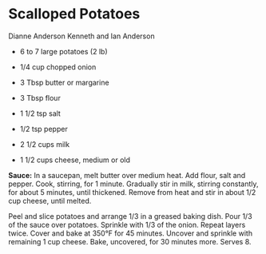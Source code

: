 # Scalloped Potatoes

Dianne Anderson
Kenneth and Ian Anderson

- 6 to 7 large potatoes (2 lb)
- 1/4 cup chopped onion
- 3 Tbsp butter or margarine
- 3 Tbsp flour
- 1 1/2 tsp salt

- 1/2 tsp pepper
- 2 1/2 cups milk
- 1 1/2 cups cheese, medium or old

**Sauce:** In a saucepan, melt butter over medium heat. Add flour, salt and pepper. Cook, stirring, for 1 minute. Gradually stir in milk, stirring constantly, for about 5 minutes, until thickened. Remove from heat and stir in about 1/2 cup cheese, until melted.

Peel and slice potatoes and arrange 1/3 in a greased baking dish. Pour 1/3 of the sauce over potatoes. Sprinkle with 1/3 of the onion. Repeat layers twice. Cover and bake at 350°F for 45 minutes. Uncover and sprinkle with remaining 1 cup cheese. Bake, uncovered, for 30 minutes more. Serves 8.